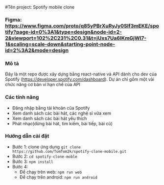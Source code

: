 #Tên project: Spotify mobile clone
### Figma: https://www.figma.com/proto/q85yPBrXuRyJy0SIf3mEKE/spotify?page-id=0%3A1&type=design&node-id=2-2&viewport=102%2C231%2C0.31&t=jUxs7Ua6lKmGjWI7-1&scaling=scale-down&starting-point-node-id=2%3A2&mode=design

### Mô tả

Đây là một repo được xây dựng bằng react-native và API dành cho dev của Spotify (https://developer.spotify.com/dashboard). Dự án chỉ gồm một vài chức năng cơ bản vì hạn chế của API

### Các tính năng

-   Đăng nhập bằng tài khoản của Spotify
-   Xem danh sách các bài hát, các nghệ sĩ vữa xem
-   Xem danh sách các bài hát yêu thích
-   Phát nhạc(dừng bài hát, tìm kiếm, bài tiếp, bài cũ)

### Hướng dẫn cài đặt

-   Bước 1: clone ứng dụng
    `git clone https://github.com/TomTom2k/spotify-clone-mobile.git`
-   Bước 2: `cd spotify-clone-moble`
-   Bước 3: `npm install`
-   Bước 4:
    -   Để chạy trên web: `npm run web`
    -   Để chạy trên android: `npm run android`

